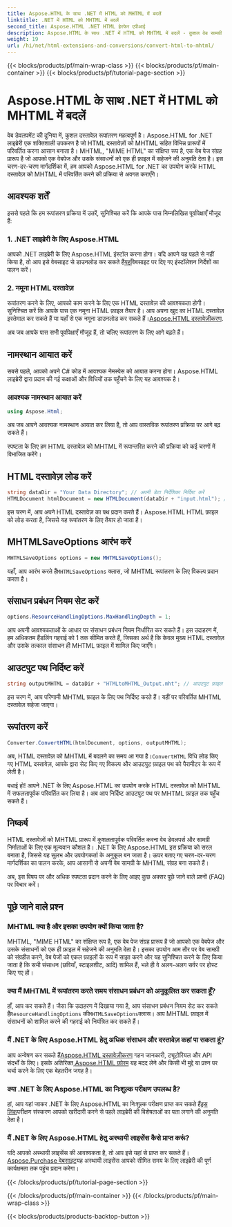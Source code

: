 ```yaml
---
title: Aspose.HTML के साथ .NET में HTML को MHTML में बदलें
linktitle: .NET में HTML को MHTML में बदलें
second_title: Aspose.HTML .NET HTML हेरफेर एपीआई
description: Aspose.HTML के साथ .NET में HTML को MHTML में बदलें - कुशल वेब सामग्री संग्रह के लिए चरण-दर-चरण मार्गदर्शिका। MHTML संग्रह बनाने के लिए .NET के लिए Aspose.HTML का उपयोग करना सीखें।
weight: 19
url: /hi/net/html-extensions-and-conversions/convert-html-to-mhtml/
---
```


{{< blocks/products/pf/main-wrap-class >}}
{{< blocks/products/pf/main-container >}}
{{< blocks/products/pf/tutorial-page-section >}}

# Aspose.HTML के साथ .NET में HTML को MHTML में बदलें


वेब डेवलपमेंट की दुनिया में, कुशल दस्तावेज़ रूपांतरण महत्वपूर्ण है। Aspose.HTML for .NET लाइब्रेरी एक शक्तिशाली उपकरण है जो HTML दस्तावेज़ों को MHTML सहित विभिन्न प्रारूपों में परिवर्तित करना आसान बनाता है। MHTML, "MIME HTML" का संक्षिप्त रूप है, एक वेब पेज संग्रह प्रारूप है जो आपको एक वेबपेज और उसके संसाधनों को एक ही फ़ाइल में सहेजने की अनुमति देता है। इस चरण-दर-चरण मार्गदर्शिका में, हम आपको Aspose.HTML for .NET का उपयोग करके HTML दस्तावेज़ को MHTML में परिवर्तित करने की प्रक्रिया से अवगत कराएँगे।

## आवश्यक शर्तें

इससे पहले कि हम रूपांतरण प्रक्रिया में उतरें, सुनिश्चित करें कि आपके पास निम्नलिखित पूर्वापेक्षाएँ मौजूद हैं:

### 1. .NET लाइब्रेरी के लिए Aspose.HTML

 आपको .NET लाइब्रेरी के लिए Aspose.HTML इंस्टॉल करना होगा। यदि आपने यह पहले से नहीं किया है, तो आप इसे वेबसाइट से डाउनलोड कर सकते हैं[यहाँ](https://releases.aspose.com/html/net/)वेबसाइट पर दिए गए इंस्टॉलेशन निर्देशों का पालन करें।

### 2. नमूना HTML दस्तावेज़

रूपांतरण करने के लिए, आपको काम करने के लिए एक HTML दस्तावेज़ की आवश्यकता होगी। सुनिश्चित करें कि आपके पास एक नमूना HTML फ़ाइल तैयार है। आप अपना खुद का HTML दस्तावेज़ इस्तेमाल कर सकते हैं या यहाँ से एक नमूना डाउनलोड कर सकते हैं।[Aspose.HTML दस्तावेज़ीकरण](https://reference.aspose.com/html/net/).

अब जब आपके पास सभी पूर्वापेक्षाएँ मौजूद हैं, तो चलिए रूपांतरण के लिए आगे बढ़ते हैं।

## नामस्थान आयात करें

सबसे पहले, आपको अपने C# कोड में आवश्यक नेमस्पेस को आयात करना होगा। Aspose.HTML लाइब्रेरी द्वारा प्रदान की गई कक्षाओं और विधियों तक पहुँचने के लिए यह आवश्यक है।

### आवश्यक नामस्थान आयात करें

```csharp
using Aspose.Html;
```

अब जब आपने आवश्यक नामस्थान आयात कर लिया है, तो आप वास्तविक रूपांतरण प्रक्रिया पर आगे बढ़ सकते हैं।

स्पष्टता के लिए हम HTML दस्तावेज़ को MHTML में रूपान्तरित करने की प्रक्रिया को कई चरणों में विभाजित करेंगे।

## HTML दस्तावेज़ लोड करें

```csharp
string dataDir = "Your Data Directory"; // अपनी डेटा निर्देशिका निर्दिष्ट करें
HTMLDocument htmlDocument = new HTMLDocument(dataDir + "input.html"); // HTML दस्तावेज़ लोड करें
```

इस चरण में, आप अपने HTML दस्तावेज़ का पथ प्रदान करते हैं। Aspose.HTML HTML फ़ाइल को लोड करता है, जिससे यह रूपांतरण के लिए तैयार हो जाता है।

## MHTMLSaveOptions आरंभ करें

```csharp
MHTMLSaveOptions options = new MHTMLSaveOptions();
```

 यहाँ, आप आरंभ करते हैं`MHTMLSaveOptions` क्लास, जो MHTML रूपांतरण के लिए विकल्प प्रदान करता है।

## संसाधन प्रबंधन नियम सेट करें

```csharp
options.ResourceHandlingOptions.MaxHandlingDepth = 1;
```

आप अपनी आवश्यकताओं के आधार पर संसाधन प्रबंधन नियम निर्धारित कर सकते हैं। इस उदाहरण में, हम अधिकतम हैंडलिंग गहराई को 1 तक सीमित करते हैं, जिसका अर्थ है कि केवल मुख्य HTML दस्तावेज़ और उसके तत्काल संसाधन ही MHTML फ़ाइल में शामिल किए जाएँगे।

## आउटपुट पथ निर्दिष्ट करें

```csharp
string outputMHTML = dataDir + "HTMLtoMHTML_Output.mht"; // आउटपुट फ़ाइल पथ निर्दिष्ट करें
```

इस चरण में, आप परिणामी MHTML फ़ाइल के लिए पथ निर्दिष्ट करते हैं। यहीं पर परिवर्तित MHTML दस्तावेज़ सहेजा जाएगा।

## रूपांतरण करें

```csharp
Converter.ConvertHTML(htmlDocument, options, outputMHTML);
```

 अब, HTML दस्तावेज़ को MHTML में बदलने का समय आ गया है।`ConvertHTML` विधि लोड किए गए HTML दस्तावेज़, आपके द्वारा सेट किए गए विकल्प और आउटपुट फ़ाइल पथ को पैरामीटर के रूप में लेती है।

बधाई हो! आपने .NET के लिए Aspose.HTML का उपयोग करके HTML दस्तावेज़ को MHTML में सफलतापूर्वक परिवर्तित कर लिया है। अब आप निर्दिष्ट आउटपुट पथ पर MHTML फ़ाइल तक पहुँच सकते हैं।

## निष्कर्ष

HTML दस्तावेज़ों को MHTML प्रारूप में कुशलतापूर्वक परिवर्तित करना वेब डेवलपर्स और सामग्री निर्माताओं के लिए एक मूल्यवान कौशल है। .NET के लिए Aspose.HTML इस प्रक्रिया को सरल बनाता है, जिससे यह सुलभ और उपयोगकर्ता के अनुकूल बन जाता है। ऊपर बताए गए चरण-दर-चरण मार्गदर्शिका का पालन करके, आप आसानी से अपनी वेब सामग्री के MHTML संग्रह बना सकते हैं।

अब, इस विषय पर और अधिक स्पष्टता प्रदान करने के लिए आइए कुछ अक्सर पूछे जाने वाले प्रश्नों (FAQ) पर विचार करें।

## पूछे जाने वाले प्रश्न

### MHTML क्या है और इसका उपयोग क्यों किया जाता है?

MHTML, "MIME HTML" का संक्षिप्त रूप है, एक वेब पेज संग्रह प्रारूप है जो आपको एक वेबपेज और उसके संसाधनों को एक ही फ़ाइल में सहेजने की अनुमति देता है। इसका उपयोग आम तौर पर वेब सामग्री को संग्रहीत करने, वेब पेजों को एकल फ़ाइलों के रूप में साझा करने और यह सुनिश्चित करने के लिए किया जाता है कि सभी संसाधन (छवियाँ, स्टाइलशीट, आदि) शामिल हैं, भले ही वे अलग-अलग सर्वर पर होस्ट किए गए हों।

### क्या मैं MHTML में रूपांतरण करते समय संसाधन प्रबंधन को अनुकूलित कर सकता हूँ?

 हाँ, आप कर सकते हैं। जैसा कि उदाहरण में दिखाया गया है, आप संसाधन प्रबंधन नियम सेट कर सकते हैं`ResourceHandlingOptions` की`MHTMLSaveOptions`क्लास। आप MHTML फ़ाइल में संसाधनों को शामिल करने की गहराई को नियंत्रित कर सकते हैं।

### मैं .NET के लिए Aspose.HTML हेतु अधिक संसाधन और दस्तावेज़ कहां पा सकता हूं?

 आप अन्वेषण कर सकते हैं[Aspose.HTML दस्तावेज़ीकरण](https://reference.aspose.com/html/net/) गहन जानकारी, ट्यूटोरियल और API संदर्भों के लिए। इसके अतिरिक्त,[Aspose.HTML फ़ोरम](https://forum.aspose.com/) यह मदद लेने और किसी भी मुद्दे या प्रश्न पर चर्चा करने के लिए एक बेहतरीन जगह है।

### क्या .NET के लिए Aspose.HTML का निःशुल्क परीक्षण उपलब्ध है?

 हां, आप यहां जाकर .NET के लिए Aspose.HTML का निःशुल्क परीक्षण प्राप्त कर सकते हैं[इस लिंक](https://releases.aspose.com/)परीक्षण संस्करण आपको खरीदारी करने से पहले लाइब्रेरी की विशेषताओं का पता लगाने की अनुमति देता है।

### मैं .NET के लिए Aspose.HTML हेतु अस्थायी लाइसेंस कैसे प्राप्त करूं?

 यदि आपको अस्थायी लाइसेंस की आवश्यकता है, तो आप इसे यहां से प्राप्त कर सकते हैं।[Aspose.Purchase वेबसाइट](https://purchase.aspose.com/temporary-license/)यह अस्थायी लाइसेंस आपको सीमित समय के लिए लाइब्रेरी की पूर्ण कार्यक्षमता तक पहुंच प्रदान करेगा।


{{< /blocks/products/pf/tutorial-page-section >}}

{{< /blocks/products/pf/main-container >}}
{{< /blocks/products/pf/main-wrap-class >}}

{{< blocks/products/products-backtop-button >}}
